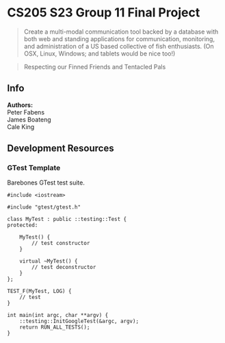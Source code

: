 # CS205 S23 Group 11 Final Project

> Create a multi-modal communication tool backed by a database with both web and standing applications for communication, monitoring, and administration of a US based collective of fish enthusiasts. (On OSX, Linux, Windows; and tablets would be nice too!)

> Respecting our Finned Friends and Tentacled Pals

## Info

**Authors:**  
Peter Fabens  
James Boateng  
Cale King

## Development Resources

### GTest Template

Barebones GTest test suite.

```
#include <iostream>

#include "gtest/gtest.h"

class MyTest : public ::testing::Test {
protected:

    MyTest() {
        // test constructor
    }

    virtual ~MyTest() {
        // test deconstructor
    }
};

TEST_F(MyTest, LOG) {
    // test
}

int main(int argc, char **argv) {
    ::testing::InitGoogleTest(&argc, argv);
    return RUN_ALL_TESTS();
}
```